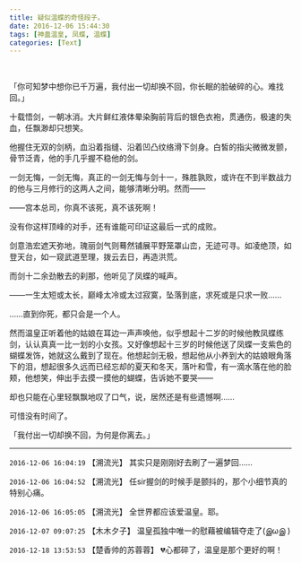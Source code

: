 ```yaml
---
title: 疑似温蝶的奇怪段子。
date: 2016-12-06 15:44:30
tags: [神蛊温皇, 凤蝶, 温蝶]
categories: [Text]
---
```


<p dir="ltr"  ><br /></p> 
<p dir="ltr"  >「你可知梦中想你已千万遍，我付出一切却换不回，你长眠的脸破碎的心。难找回。」<br /></p> 
<p dir="ltr"  >十载悟剑，一朝冰消。大片鲜红液体晕染胸前背后的银色衣袍，贯通伤，极速的失血，任飘渺却只想笑。</p> 
<p dir="ltr"  >他握住无双的剑柄，血沿着指缝、沿着凹凸纹络滑下剑身。白皙的指尖微微发颤，骨节泛青，他的手几乎握不稳他的剑。</p> 
<p dir="ltr"  >一剑无悔，一剑无悔，真正的一剑无悔与剑十一，殊胜孰败，或许在不到半数战力的他与三月修行的这两人之间，能够清晰分明。然而——</p> 
<p dir="ltr"  >——宫本总司，你真不该死，真不该死啊！</p> 
<p dir="ltr"  >没有你这样顶峰的对手，还有谁能可印证这最后一式的成败。</p> 
<p dir="ltr"  >剑意浩宏遮天弥地，瑰丽剑气则蓦然铺展平野笼罩山峦，无迹可寻。如凌绝顶，如登天台，如一窥武道至理，拨云去日，再造洪荒。</p> 
<p dir="ltr"  >而剑十二余劲散去的刹那，他听见了凤蝶的喊声。</p> 
<p dir="ltr"  >——一生太短或太长，巅峰太冷或太过寂寞，坠落到底，求死或是只求一败……</p> 
<p dir="ltr"  >……直到你死，都只会是一个人。</p> 
<p dir="ltr"  >然而温皇正听着他的姑娘在耳边一声声唤他，似乎想起十二岁的时候他教凤蝶练剑，认认真真一比一划的小女孩。又好像想起十三岁的时候他送了凤蝶一支紫色的蝴蝶发饰，她就这么戴到了现在。他想起剑无极，想起他从小养到大的姑娘眼角落下的泪，想起很多久远而已经忘却的夏天和冬天，落叶和雪，有一滴水落在他的脸颊，他想笑，伸出手去摸一摸他的蝴蝶，告诉她不要哭——</p> 
<p dir="ltr"  >却也只能在心里轻飘飘地叹了口气，说，居然还是有些遗憾啊……</p> 
<p dir="ltr"  >可惜没有时间了。<br /></p> 
<p dir="ltr"  >「我付出一切却换不回，为何是你离去。」</p>

<!-- more -->

---

`2016-12-06 16:04:19` 【溯流光】 其实只是刚刚好去刷了一遍梦回……

`2016-12-06 16:04:52` 【溯流光】 任sir握剑的时候手是颤抖的，那个小细节真的特别心痛。

`2016-12-06 16:05:05` 【溯流光】 全世界都应该爱温皇。耶。

`2016-12-07 09:07:25` 【木木夕子】 温皇孤独中唯一的慰藉被编辑夺走了(இωஇ )

`2016-12-18 13:53:53` 【楚香帅的苏蓉蓉】 💔心都碎了，温皇是那个更好的啊！
